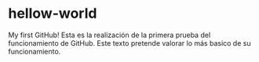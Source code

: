 # hellow-world
My first GitHub!
Esta es la realización de la primera prueba del funcionamiento de GitHub.
Este texto pretende valorar lo más basico de su funcionamiento.
